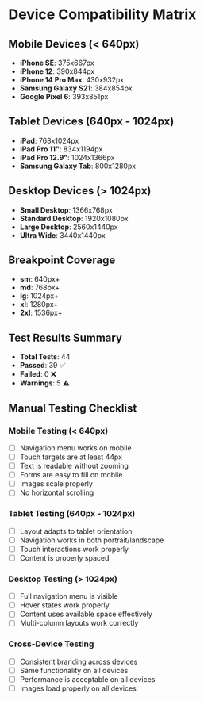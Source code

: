 
# Device Compatibility Matrix

## Mobile Devices (< 640px)
- **iPhone SE**: 375x667px
- **iPhone 12**: 390x844px
- **iPhone 14 Pro Max**: 430x932px
- **Samsung Galaxy S21**: 384x854px
- **Google Pixel 6**: 393x851px

## Tablet Devices (640px - 1024px)
- **iPad**: 768x1024px
- **iPad Pro 11"**: 834x1194px
- **iPad Pro 12.9"**: 1024x1366px
- **Samsung Galaxy Tab**: 800x1280px

## Desktop Devices (> 1024px)
- **Small Desktop**: 1366x768px
- **Standard Desktop**: 1920x1080px
- **Large Desktop**: 2560x1440px
- **Ultra Wide**: 3440x1440px

## Breakpoint Coverage
- **sm**: 640px+
- **md**: 768px+
- **lg**: 1024px+
- **xl**: 1280px+
- **2xl**: 1536px+

## Test Results Summary
- **Total Tests**: 44
- **Passed**: 39 ✅
- **Failed**: 0 ❌
- **Warnings**: 5 ⚠️

## Manual Testing Checklist

### Mobile Testing (< 640px)
- [ ] Navigation menu works on mobile
- [ ] Touch targets are at least 44px
- [ ] Text is readable without zooming
- [ ] Forms are easy to fill on mobile
- [ ] Images scale properly
- [ ] No horizontal scrolling

### Tablet Testing (640px - 1024px)
- [ ] Layout adapts to tablet orientation
- [ ] Navigation works in both portrait/landscape
- [ ] Touch interactions work properly
- [ ] Content is properly spaced

### Desktop Testing (> 1024px)
- [ ] Full navigation menu is visible
- [ ] Hover states work properly
- [ ] Content uses available space effectively
- [ ] Multi-column layouts work correctly

### Cross-Device Testing
- [ ] Consistent branding across devices
- [ ] Same functionality on all devices
- [ ] Performance is acceptable on all devices
- [ ] Images load properly on all devices
